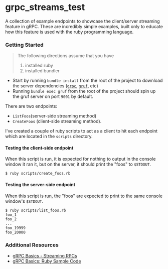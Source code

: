 # grpc_streams_test
A collection of example endpoints to showcase the client/server streaming feature in gRPC. These are incredibly simple examples, built only to educate how this feature is used with the ruby programming language.

### Getting Started
> The following directions assume that you have
> 1. installed ruby
> 2. installed bundler
- Start by running `bundle install` from the root of the project to download the server dependencies ([`grpc`](https://github.com/grpc/grpc/tree/master/src/ruby), [`gruf`](https://github.com/bigcommerce/gruf), etc)
- Running `bundle exec gruf` from the root of the project should spin up the gruf server on port `9001` by default.

There are two endpoints:
- `ListFoos`(server-side streaming method)
- `CreateFoos` (client-side streaming method).

I've created a couple of ruby scripts to act as a client to hit each endpoint which are located in the `scripts` directory.

#### Testing the client-side endpoint
When this script is run, it is expected for nothing to output in the console window it ran it, but on the server, it should print the "foos" to `$STDOUT`.
```
$ ruby scripts/create_foos.rb
```
#### Testing the server-side endpoint
When this script is run, the "foos" are expected to print to the same console window's `$STDOUT`.
```
$ ruby scripts/list_foos.rb
foo_1
foo_2
...
foo_19999
foo_20000
```

### Additional Resources
- [gRPC Basics - Streaming RPCs](https://grpc.io/docs/languages/ruby/basics/#streaming-rpcs)
- [gRPC Basics: Ruby Sample Code](https://github.com/grpc/grpc/tree/v1.20.0/examples/ruby/route_guide)
